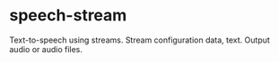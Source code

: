 speech-stream
=============

Text-to-speech using streams. Stream configuration data, text. Output audio or audio files.
